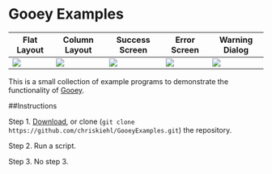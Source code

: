 # Gooey Examples

| Flat Layout | Column Layout |Success Screen | Error Screen | Warning Dialog |
|-------------|---------------|---------------|--------------|----------------|
| <img src="https://cloud.githubusercontent.com/assets/1408720/7950190/4414e54e-0965-11e5-964b-f717a7adaac6.jpg"> | <img src="https://cloud.githubusercontent.com/assets/1408720/7950189/4411b824-0965-11e5-905a-3a2b5df0efb3.jpg"> | <img src="https://cloud.githubusercontent.com/assets/1408720/7950192/44165442-0965-11e5-8edf-b8305353285f.jpg"> | <img src="https://cloud.githubusercontent.com/assets/1408720/7950188/4410dcce-0965-11e5-8243-c1d832c05887.jpg"> | <img src="https://cloud.githubusercontent.com/assets/1408720/7950191/4415432c-0965-11e5-9190-17f55460faf3.jpg"> | 

This is a small collection of example programs to demonstrate the functionality of [Gooey](https://github.com/chriskiehl/Gooey). 


##Instructions 

Step 1. [Download](https://github.com/chriskiehl/Gooey/archive/master.zip), or clone (`git clone https://github.com/chriskiehl/GooeyExamples.git`) the repository. 

Step 2. Run a script.   

Step 3. No step 3.  
 
 
